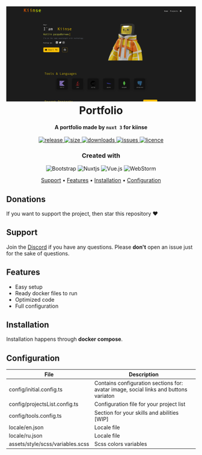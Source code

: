 <h1 align="center">
  <img src="https://raw.githubusercontent.com/VannaKarenina/portfolio-nuxt3/master/.github/images/img.png"  alt=""/>
  <br>Portfolio<br>
</h1>

<p align="center">
  <b>A portfolio made by <code>nuxt 3</code> for kiinse</b><br><br>

  <a href="https://github.com/VannaKarenina/portfolio-nuxt3/releases">
    <img src="https://img.shields.io/github/v/release/VannaKarenina/portfolio-nuxt3?include_prereleases&style=flat-square" alt="release">
  </a>
  <a href="https://github.com/VannaKarenina/portfolio-nuxt3">
    <img src="https://img.shields.io/github/repo-size/VannaKarenina/portfolio-nuxt3?style=flat-square" alt="size"> 
  </a>
  <a href="https://github.com/VannaKarenina/portfolio-nuxt3/releases">
    <img src="https://img.shields.io/github/downloads/VannaKarenina/portfolio-nuxt3/total?style=flat-square" alt="downloads"> 
  </a>
  <a href="https://github.com/VannaKarenina/portfolio-nuxt3/issues">
    <img src="https://img.shields.io/github/issues/VannaKarenina/portfolio-nuxt3?style=flat-square" alt="issues"> 
  </a>
  <a href="https://github.com/VannaKarenina/portfolio-nuxt3/blob/master/LICENSE">
    <img src="https://img.shields.io/github/license/VannaKarenina/portfolio-nuxt3?style=flat-square" alt="licence"> 
  </a><br>
</p>

<h3 align="center">
  Created with
</h3>

<center>

![Bootstrap](https://img.shields.io/badge/bootstrap-%23563D7C.svg?style=for-the-badge&logo=bootstrap&logoColor=white)
![Nuxtjs](https://img.shields.io/badge/Nuxt-002E3B?style=for-the-badge&logo=nuxtdotjs&logoColor=#00DC82)
![Vue.js](https://img.shields.io/badge/vuejs-%2335495e.svg?style=for-the-badge&logo=vuedotjs&logoColor=%234FC08D)
![WebStorm](https://img.shields.io/badge/webstorm-143?style=for-the-badge&logo=webstorm&logoColor=white&color=black)

</center>

<p align="center">
<a href="#support">Support</a> •
<a href="#features">Features</a> •
<a href="#download">Installation</a> •
<a href="#usage">Configuration</a>
</p>

## Donations

If you want to support the project, then
star this repository ♥

## Support

Join the [Discord](https://discord.gg/ec7y5NY82b) if you have any questions.
Please **don't** open an issue just for the sake of questions.

## Features

- Easy setup
- Ready docker files to run
- Optimized code
- Full configuration

## Installation

Installation happens through **docker compose**.

## Configuration

| File                             | Description                                                                          |
|----------------------------------|--------------------------------------------------------------------------------------|
| config/initial.config.ts         | Contains configuration sections for: avatar image, social links and buttons variaton |
| config/projectsList.config.ts    | Configuration file for your project list                                             |
| config/tools.config.ts           | Section for your skills and abilities  [WIP]                                         |
| locale/en.json                   | Locale file                                                                          |
| locale/ru.json                   | Locale file                                                                          |
| assets/style/scss/variables.scss | Scss colors variables                                                                |
